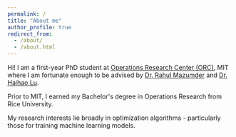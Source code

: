 ```yaml
---
permalink: /
title: "About me"
author_profile: true
redirect_from: 
  - /about/
  - /about.html
---
```


Hi! I am a first-year PhD student at [Operations Research Center (ORC)](https://orc.mit.edu/), MIT where I am fortunate enough to be advised by [Dr. Rahul Mazumder](https://www.mit.edu/~rahulmaz/) and [Dr. Haihao Lu](https://mitsloan.mit.edu/faculty/directory/haihao-lu). 

Prior to MIT, I earned my Bachelor's degree in Operations Research from Rice University.

My research interests lie broadly in optimization algorithms - particularly those for training machine learning models.